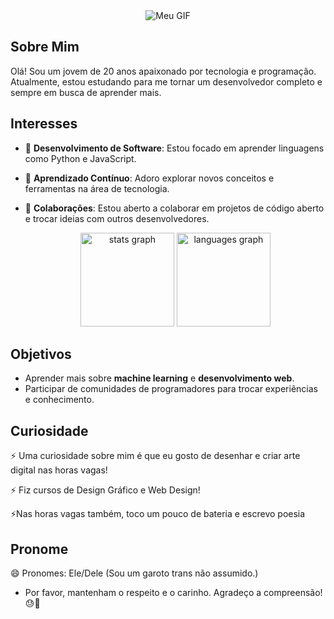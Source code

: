 <div align="center">
  <img src="https://media.giphy.com/media/13Sv9iLi7s3vIS/giphy.gif" alt="Meu GIF" />
</div>

## Sobre Mim
Olá! Sou um jovem de 20 anos apaixonado por tecnologia e programação. Atualmente, estou estudando para me tornar um desenvolvedor completo e sempre em busca de aprender mais.

## Interesses
- 🔭 **Desenvolvimento de Software**: Estou focado em aprender linguagens como Python e JavaScript.
- 🌱 **Aprendizado Contínuo**: Adoro explorar novos conceitos e ferramentas na área de tecnologia.
- 👯 **Colaborações**: Estou aberto a colaborar em projetos de código aberto e trocar ideias com outros desenvolvedores.

  <div align="center">
  <img src="https://github-readme-stats.vercel.app/api?username=JHSpaceMind&hide_title=false&hide_rank=false&show_icons=true&include_all_commits=true&count_private=true&disable_animations=false&theme=dracula&locale=en&hide_border=false&order=1" height="150" alt="stats graph"  />
  <img src="https://github-readme-stats.vercel.app/api/top-langs?username=JHSpaceMind&locale=en&hide_title=false&layout=compact&card_width=320&langs_count=5&theme=dracula&hide_border=false&order=2" height="150" alt="languages graph"  />
</div>

## Objetivos
- Aprender mais sobre **machine learning** e **desenvolvimento web**.
- Participar de comunidades de programadores para trocar experiências e conhecimento.

## Curiosidade
⚡ Uma curiosidade sobre mim é que eu gosto de desenhar e criar arte digital nas horas vagas!

⚡ Fiz cursos de Design Gráfico e Web Design!

⚡Nas horas vagas também, toco um pouco de bateria e escrevo poesia

## Pronome
😄 Pronomes: Ele/Dele (Sou um garoto trans não assumido.) 
- Por favor, mantenham o respeito e o carinho. Agradeço a compreensão!😓🍂

